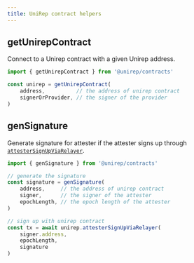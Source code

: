```yaml
---
title: UniRep contract helpers
---
```


## getUnirepContract

Connect to a Unirep contract with a given Unirep address.

```ts
import { getUnirepContract } from '@unirep/contracts'

const unirep = getUnirepContract(
    address,          // the address of unirep contract
    signerOrProvider, // the signer of the provider
)
```

## genSignature

Generate signature for attester if the attester signs up through [`attesterSignUpViaRelayer`](./unirep-sol.md#attestersignupviarelayer).

```ts
import { genSignature } from '@unirep/contracts'

// generate the signature
const signature = genSignature(
    address,     // the address of unirep contract
    signer,      // the signer of the attester
    epochLength, // the epoch length of the attester
)

// sign up with unirep contract
const tx = await unirep.attesterSignUpViaRelayer(
    signer.address,
    epochLength,
    signature
)
```